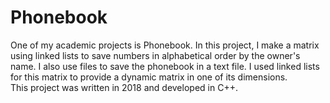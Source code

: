 # Phonebook

One of my academic projects is Phonebook. In this project, I make a matrix using linked lists to save numbers in alphabetical order by the owner's name. I also use files to save the phonebook in a text file. I used linked lists for this matrix to provide a dynamic matrix in one of its dimensions. <br>
This project was written in 2018 and developed in C++.